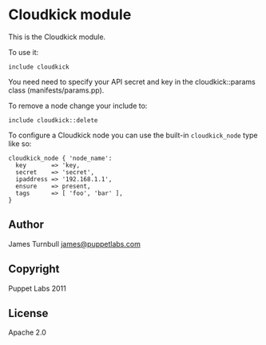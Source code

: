 Cloudkick module
===

This is the Cloudkick module.

To use it:

    include cloudkick

You need need to specify your API secret and key in the
cloudkick::params class (manifests/params.pp).

To remove a node change your include to:

    include cloudkick::delete

To configure a Cloudkick node you can use the built-in 
`cloudkick_node` type like so:

    cloudkick_node { 'node_name':
      key       => 'key,
      secret    => 'secret',
      ipaddress => '192.168.1.1',
      ensure    => present,
      tags      => [ 'foo', 'bar' ],
    }

Author
---

James Turnbull <james@puppetlabs.com>

Copyright
---

Puppet Labs 2011

License
---

Apache 2.0
